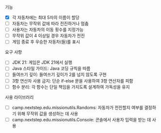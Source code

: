 기능
- [x] 각 자동차에는 최대 5자의 이름이 할당
- [ ] 자동차는 무작위 값에 따라 전진하거나 멈춤
- [ ] 사용자는 자동차의 이동 횟수를 지정가능
- [ ] 무작위 값이 4 이상일 경우 자동차가 전진
- [ ] 게임 종료 후 우승한 자동차(들)를 표시

요구 사항
- [ ] JDK 21: 게임은 JDK 21에서 실행
- [ ] Java 스타일 가이드: Java 코딩 규칙을 따름
- [ ] 들여쓰기 깊이: 들여쓰기 깊이가 2를 넘지 않도록 구현
- [ ] 3항 연산자 사용 금지: 단순 if-else 문을 사용하여 3항 연산자를 피함
- [ ] 함수 분리: 각 함수는 단일 책임을 가지도록 설계하여 가독성을 유지

사용 라이브러리
- [ ] camp.nextstep.edu.missionutils.Randoms: 자동차가 전진할지 여부를 결정하기 위해 무작위 값을 생성하는 데 사용
- [ ] camp.nextstep.edu.missionutils.Console: 콘솔에서 사용자 입력을 받는 데 사용